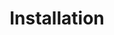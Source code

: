 ---
title: Installation
layout: 'layouts/theme-area.njk'
category: område
permalink: '{{ page.filePathStem | splice | slugUrl }}/'
eleventyNavigation:
    key: installation
    parent: kom igång
    order: 1
    excerpt: För att arbeta med kod krävs verktyg.
---